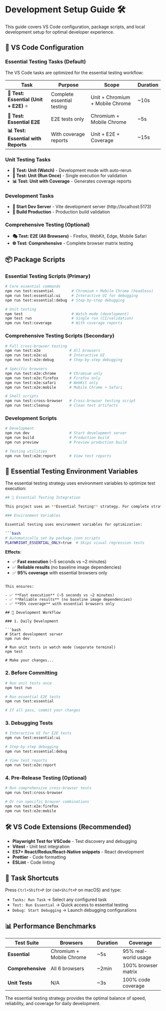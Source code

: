 # Development Setup Guide 🛠️

This guide covers VS Code configuration, package scripts, and local development setup for optimal developer experience.

## 🎯 VS Code Configuration

### Essential Testing Tasks (Default)

The VS Code tasks are optimized for the essential testing workflow:

| Task                                   | Purpose                    | Scope                           | Duration |
| -------------------------------------- | -------------------------- | ------------------------------- | -------- |
| **🎯 Test: Essential (Unit + E2E)** ⭐ | Complete essential testing | Unit + Chromium + Mobile Chrome | ~10s     |
| **🎯 Test: Essential E2E**             | E2E tests only             | Chromium + Mobile Chrome        | ~5s      |
| **📊 Test: Essential with Reports**    | With coverage reports      | Unit + E2E + Coverage           | ~15s     |

### Unit Testing Tasks

- **🧪 Test: Unit (Watch)** - Development mode with auto-rerun
- **🧪 Test: Unit (Run Once)** - Single execution for validation
- **📊 Test: Unit with Coverage** - Generates coverage reports

### Development Tasks

- **🚀 Start Dev Server** - Vite development server (http://localhost:5173)
- **🔨 Build Production** - Production build validation

### Comprehensive Testing (Optional)

- **🎭 Test: E2E (All Browsers)** - Firefox, WebKit, Edge, Mobile Safari
- **🌐 Test: Comprehensive** - Complete browser matrix testing

## 📦 Package Scripts

### Essential Testing Scripts (Primary)

```bash
# Core essential commands
npm run test:essential        # Chromium + Mobile Chrome (headless)
npm run test:essential:ui     # Interactive UI for debugging
npm run test:essential:debug  # Step-by-step debugging

# Unit testing
npm test                      # Watch mode (development)
npm test run                  # Single run (CI/validation)
npm run test:coverage         # With coverage reports
```

### Comprehensive Testing Scripts (Secondary)

```bash
# Full cross-browser testing
npm run test:e2e             # All browsers
npm run test:e2e:ui          # Interactive UI
npm run test:e2e:debug       # Step-by-step debugging

# Specific browsers
npm run test:e2e:chrome      # Chromium only
npm run test:e2e:firefox     # Firefox only
npm run test:e2e:safari      # WebKit only
npm run test:e2e:mobile      # Mobile Chrome + Safari

# Shell scripts
npm run test:cross-browser   # Cross-browser testing script
npm run test:cleanup         # Clean test artifacts
```

### Development Scripts

```bash
# Development
npm run dev                  # Start development server
npm run build                # Production build
npm run preview              # Preview production build

# Testing utilities
npm run test:e2e:report      # View test reports
```

## 🎯 Essential Testing Environment Variables

The essential testing strategy uses environment variables to optimize test execution:

````bash
## 🎯 Essential Testing Integration

This project uses an **Essential Testing** strategy. For complete strategy details, see [Testing Strategy](./TESTING_STRATEGY.md).

### Environment Variables

Essential testing uses environment variables for optimization:

```bash
# Automatically set by package.json scripts
PLAYWRIGHT_ESSENTIAL_ONLY=true  # Skips visual regression tests
````

**Effects**:

- ✅ **Fast execution** (~5 seconds vs ~2 minutes)
- ✅ **Reliable results** (no baseline image dependencies)
- ✅ **95% coverage** with essential browsers only

````

This ensures:

- ✅ **Fast execution** (~5 seconds vs ~2 minutes)
- ✅ **Reliable results** (no baseline image dependencies)
- ✅ **95% coverage** with essential browsers only

## 🚀 Development Workflow

### 1. Daily Development

```bash
# Start development server
npm run dev

# Run unit tests in watch mode (separate terminal)
npm test

# Make your changes...
````

### 2. Before Committing

```bash
# Run unit tests once
npm test run

# Run essential E2E tests
npm run test:essential

# If all pass, commit your changes
```

### 3. Debugging Tests

```bash
# Interactive UI for E2E tests
npm run test:essential:ui

# Step-by-step debugging
npm run test:essential:debug

# View test reports
npm run test:e2e:report
```

### 4. Pre-Release Testing (Optional)

```bash
# Run comprehensive cross-browser tests
npm run test:cross-browser

# Or run specific browser combinations
npm run test:e2e:firefox
npm run test:e2e:mobile
```

## 🛠️ VS Code Extensions (Recommended)

- **Playwright Test for VSCode** - Test discovery and debugging
- **Vitest** - Unit test integration
- **ES7+ React/Redux/React-Native snippets** - React development
- **Prettier** - Code formatting
- **ESLint** - Code linting

## 🎯 Task Shortcuts

Press `Ctrl+Shift+P` (or `Cmd+Shift+P` on macOS) and type:

- `Tasks: Run Task` → Select any configured task
- `Test: Run Essential` → Quick access to essential testing
- `Debug: Start Debugging` → Launch debugging configurations

## 📊 Performance Benchmarks

| Test Suite        | Browsers                 | Duration | Coverage             |
| ----------------- | ------------------------ | -------- | -------------------- |
| **Essential**     | Chromium + Mobile Chrome | ~5s      | 95% real-world usage |
| **Comprehensive** | All 6 browsers           | ~2min    | 100% browser matrix  |
| **Unit Tests**    | N/A                      | ~3s      | 100% code coverage   |

The essential testing strategy provides the optimal balance of speed, reliability, and coverage for daily development.
